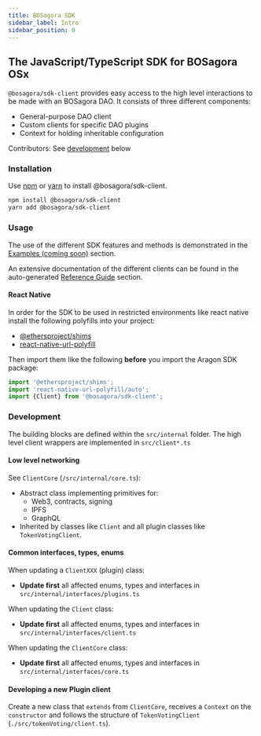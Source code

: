 ```yaml
---
title: BOSagora SDK
sidebar_label: Intro
sidebar_position: 0
---
```


## The JavaScript/TypeScript SDK for BOSagora OSx

`@bosagora/sdk-client` provides easy access to the high level interactions to be
made with an BOSagora DAO. It consists of three different components:

- General-purpose DAO client
- Custom clients for specific DAO plugins
- Context for holding inheritable configuration

Contributors: See [development](#development) below

### Installation

Use [npm](https://www.npmjs.com/) or [yarn](https://yarnpkg.com/) to install
@bosagora/sdk-client.

```bash
npm install @bosagora/sdk-client
yarn add @bosagora/sdk-client
```

### Usage

The use of the different SDK features and methods is demonstrated in the [Examples (coming soon)](./01-examples/index.md) section.

An extensive documentation of the different clients can be found in the auto-generated [Reference Guide](./02-reference-guide/index.md) section.

#### React Native

In order for the SDK to be used in restricted environments like react native install the following polyfills into your project:

- [@ethersproject/shims](https://www.npmjs.com/package/@ethersproject/shims)
- [react-native-url-polyfill](https://www.npmjs.com/package/react-native-url-polyfill)

Then import them like the following **before** you import the Aragon SDK package:

```javascript
import '@ethersproject/shims';
import 'react-native-url-polyfill/auto';
import {Client} from '@bosagora/sdk-client';
```

### Development

The building blocks are defined within the `src/internal` folder. The high level
client wrappers are implemented in `src/client*.ts`

#### Low level networking

See `ClientCore` (`/src/internal/core.ts`):

- Abstract class implementing primitives for:
  - Web3, contracts, signing
  - IPFS
  - GraphQL
- Inherited by classes like `Client` and all plugin classes like `TokenVotingClient`.

#### Common interfaces, types, enums

When updating a `ClientXXX` (plugin) class:

- **Update first** all affected enums, types and interfaces in
  `src/internal/interfaces/plugins.ts`

When updating the `Client` class:

- **Update first** all affected enums, types and interfaces in
  `src/internal/interfaces/client.ts`

When updating the `ClientCore` class:

- **Update first** all affected enums, types and interfaces in
  `src/internal/interfaces/core.ts`

#### Developing a new Plugin client

Create a new class that `extends` from `ClientCore`, receives a `Context` on the
`constructor` and follows the structure of `TokenVotingClient` (`./src/tokenVoting/client.ts`).
